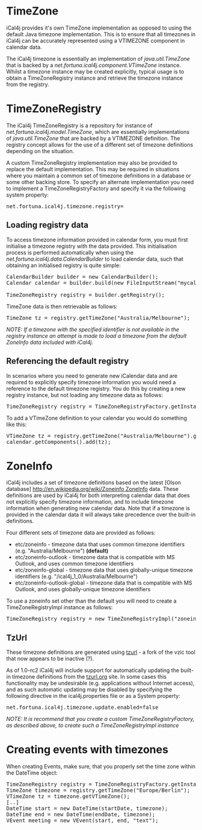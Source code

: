 # TimeZone

iCal4j provides it's own TimeZone implementation as opposed to using the default Java timezone implementation. This is to ensure that all timezones in iCal4j can be accurately represented using a VTIMEZONE component in calendar data.

The iCal4j timezone is essentially an implementation of <em>java.util.TimeZone</em> that is backed by a <em>net.fortuna.ical4j.component.VTimeZone</em> instance. Whilst a timezone instance may be created explicitly, typical usage is to obtain a TimeZoneRegistry instance and retrieve the timezone instance from the registry.

# TimeZoneRegistry

The iCal4j TimeZoneRegistry is a repository for instance of <em>net.fortuna.ical4j.model.TimeZone</em>, which are essentially implementations of <em>java.util.TimeZone</em> that are backed by a VTIMEZONE definition. The registry concept allows for the use of a different set of timezone definitions depending on the situation.

A custom TimeZoneRegistry implementation may also be provided to replace the default implementation. This may be required in situations where you maintain a common set of timezone definitions in a database or some other backing store. To specify an alternate implementation you need to implement a TimeZoneRegistryFactory and specify it via the following system property:

<pre>net.fortuna.ical4j.timezone.registry=<custom_factory_classname></pre>

## Loading registry data

To access timezone information provided in calendar form, you must first initialise a timezone registry with the data provided. This initialisation process is performed automatically when using the <em>net.fortuna.ical4j.data.CalendarBuilder</em> to load calendar data, such that obtaining an initialised registry is quite simple:

<pre>
CalendarBuilder builder = new CalendarBuilder();
Calendar calendar = builder.build(new FileInputStream("mycalendar.ics"));

TimeZoneRegistry registry = builder.getRegistry();
</pre>

TimeZone data is then retrievable as follows:

<pre>
TimeZone tz = registry.getTimeZone("Australia/Melbourne");
</pre>

<em>NOTE: If a timezone with the specified identifier is not available in the registry instance an attempt is made to load a timezone from the default ZoneInfo data included with iCal4j.</em>


## Referencing the default registry

In scenarios where you need to generate new iCalendar data and are required to explicitly specify timezone information you would need a reference to the default timezone registry. You do this by creating a new registry instance, but not loading any timezone data as follows:

<pre>
TimeZoneRegistry registry = TimeZoneRegistryFactory.getInstance().createRegistry();
</pre>

To add a VTimeZone definition to your calendar you would do something like this:

<pre>
VTimeZone tz = registry.getTimeZone("Australia/Melbourne").getVTimeZone();
calendar.getComponents().add(tz);
</pre>

# ZoneInfo

iCal4j includes a set of timezone definitions based on the latest [Olson database] [http://en.wikipedia.org/wiki/Zoneinfo ZoneInfo](http://www.iana.org/time-zones) data. These definitions are used by iCal4j for both interpreting calendar data that does not explicitly specify timezone information, and to include timezone information when generating new calendar data. Note that if a timezone is provided in the calendar data it will always take precedence over the built-in definitions.

Four different sets of timezone data are provided as follows:

* etc/zoneinfo - timezone data that uses common timezone identifiers (e.g. "Australia/Melbourne") <strong>(default)</strong>
* etc/zoneinfo-outlook - timezone data that is compatible with MS Outlook, and uses common timezone identifiers
* etc/zoneinfo-global - timezone data that uses globally-unique timezone identifiers (e.g. "/ical4j_1_0/Australia/Melbourne")
* etc/zoneinfo-outlook-global - timezone data that is compatible with MS Outlook, and uses globally-unique timezone identifiers

To use a zoneinfo set other than the default you will need to create a TimeZoneRegistryImpl instance as follows:

<pre>TimeZoneRegistry registry = new TimeZoneRegistryImpl("zoneinfo-outlook/")</pre>

## TzUrl

These timezone definitions are generated using [tzurl](http://code.google.com/p/tzurl/) - a fork of the vzic tool that now appears to be inactive (?).

As of 1.0-rc2 iCal4j will include support for automatically updating the built-in timezone definitions from the [tzurl.org](http://tzurl.org) site. In some cases this functionality may be undesirable (e.g. applications without Internet access), and as such automatic updating may be disabled by specifying the following directive in the ical4j.properties file or as a System property:

<pre>net.fortuna.ical4j.timezone.update.enabled=false</pre>

<em>NOTE: It is recommend that you create a custom TimeZoneRegistryFactory, as described above, to create such a TimeZoneRegistryImpl instance</em>

# Creating events with timezones

When creating Events, make sure, that you properly set the time zone within the DateTime object:

<pre>
TimeZoneRegistry registry = TimeZoneRegistryFactory.getInstance().createRegistry();
TimeZone timezone = registry.getTimeZone("Europe/Berlin");
VTimeZone tz = timezone.getVTimeZone();
[..]
DateTime start = new DateTime(startDate, timezone);
DateTime end = new DateTime(endDate, timezone);
VEvent meeting = new VEvent(start, end, "text");
</pre>
